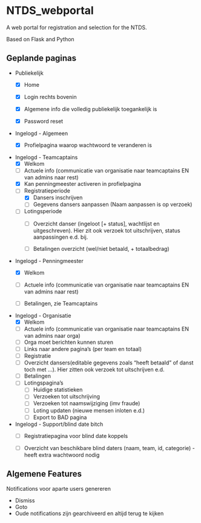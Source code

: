 # NTDS_webportal
A web portal for registration and selection for the NTDS.

Based on Flask and Python



## Geplande paginas
- Publiekelijk
  - [x] Home
  - [x] Login rechts bovenin
  - [x] Algemene info die volledig publiekelijk toegankelijk is
  - [x] Password reset


- Ingelogd - Algemeen
  - [x] Profielpagina waarop wachtwoord te veranderen is


- Ingelogd - Teamcaptains
  - [x] Welkom
  - [ ] Actuele info (communicatie van organisatie naar teamcaptains EN van admins naar rest)
  - [x] Kan penningmeester activeren in profielpagina
  - [ ] Registratieperiode
    - [x] Dansers inschrijven
    - [ ] Gegevens dansers aanpassen (Naam aanpassen is op verzoek)
  - [ ] Lotingsperiode
    - [ ] Overzicht danser (ingeloot [+ status], wachtlijst en uitgeschreven). Hier zit ook verzoek tot uitschrijven, status aanpassingen e.d. bij.
    - [ ] Betalingen overzicht (wel/niet betaald, + totaalbedrag)


- Ingelogd - Penningmeester
  - [x] Welkom
  - [ ] Actuele info (communicatie van organisatie naar teamcaptains EN van admins naar rest)
  - [ ] Betalingen, zie Teamcaptains


- Ingelogd - Organisatie
  - [x] Welkom
  - [ ] Actuele info (communicatie van organisatie naar teamcaptains EN van admins naar orga)
  - [ ] Orga moet berichten kunnen sturen
  - [ ] Links naar andere pagina’s (per team en totaal)
  - [ ] Registratie
  - [ ] Overzicht dansers(editable gegevens zoals “heeft betaald” of danst toch met …). Hier zitten ook verzoek tot uitschrijven e.d.
  - [ ] Betalingen
  - [ ] Lotingspagina’s
    - [ ] Huidige statistieken
    - [ ] Verzoeken tot uitschrijving
    - [ ] Verzoeken tot naamswijziging (imv fraude)
    - [ ] Loting updaten (nieuwe mensen inloten e.d.)
    - [ ] Export to BAD pagina

- Ingelogd - Support/blind date bitch
  - [ ] Registratiepagina voor blind date koppels
  - [ ] Overzicht van beschikbare blind daters (naam, team, id, categorie) - heeft extra wachtwoord nodig


## Algemene Features
Notifications voor aparte users genereren
 - Dismiss
 - Goto
 - Oude notifications zijn gearchiveerd en altijd terug te kijken
